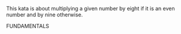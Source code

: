 This kata is about multiplying a given number by eight if it is an even number and by nine otherwise.

FUNDAMENTALS